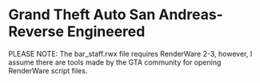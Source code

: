 # Grand Theft Auto San Andreas- Reverse Engineered

PLEASE NOTE: The bar_staff.rwx file requires RenderWare 2-3, however, I assume there are tools made by the GTA community for opening RenderWare script files.  
